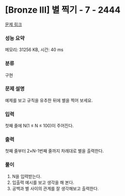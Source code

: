 # [Bronze III] 별 찍기 - 7 - 2444

[문제 링크](https://www.acmicpc.net/problem/2444)

### 성능 요약

메모리: 31256 KB, 시간: 40 ms

### 분류

구현

### 문제 설명

<p>예제를 보고 규칙을 유추한 뒤에 별을 찍어 보세요.</p>

### 입력

 <p>첫째 줄에 N(1 ≤ N ≤ 100)이 주어진다.</p>

### 출력

 <p>첫째 줄부터 2×N-1번째 줄까지 차례대로 별을 출력한다.</p>

### 풀이

1. N을 입력받는다.
2. 입출력 예시를 보고 생각을 해 본다.
3. 공백과 별 사이의 관계를 잘 생각해보고 출력한다.

